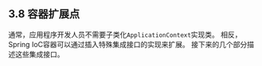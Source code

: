 ## 3.8 容器扩展点


通常，应用程序开发人员不需要子类化`ApplicationContext`实现类。 相反，Spring IoC容器可以通过插入特殊集成接口的实现来扩展。 接下来的几个部分描述这些集成接口。

